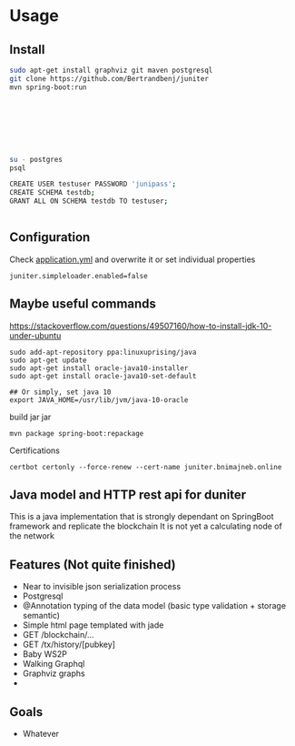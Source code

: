 # Usage 
## Install 

```bash
sudo apt-get install graphviz git maven postgresql
git clone https://github.com/Bertrandbenj/juniter
mvn spring-boot:run








su - postgres
psql

CREATE USER testuser PASSWORD 'junipass';
CREATE SCHEMA testdb;
GRANT ALL ON SCHEMA testdb TO testuser;



```

## Configuration
Check [application.yml](https://github.com/Bertrandbenj/juniter/blob/master/src/main/resources/application.yml) and overwrite it or set individual properties
```
juniter.simpleloader.enabled=false

```


## Maybe useful commands

https://stackoverflow.com/questions/49507160/how-to-install-jdk-10-under-ubuntu

```
sudo add-apt-repository ppa:linuxuprising/java
sudo apt-get update
sudo apt-get install oracle-java10-installer
sudo apt-get install oracle-java10-set-default

## Or simply, set java 10
export JAVA_HOME=/usr/lib/jvm/java-10-oracle
```
build jar jar 

```
mvn package spring-boot:repackage
```

Certifications 
```
certbot certonly --force-renew --cert-name juniter.bnimajneb.online
```

## Java model and HTTP rest api for duniter

This is a java implementation that is strongly dependant on SpringBoot framework and replicate the blockchain 
It is not yet a calculating node of the network 

## Features (Not quite finished)
 - Near to invisible json serialization process
 - Postgresql  
 - @Annotation typing of the data model (basic type validation + storage semantic)
 - Simple html page templated with jade 
 - GET /blockchain/... 
 - GET /tx/history/[pubkey]
 - Baby WS2P 
 - Walking Graphql
 - Graphviz graphs
 - 

## Goals
 - Whatever 
